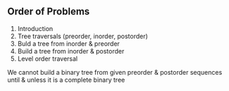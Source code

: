 ## Order of Problems

1. Introduction
2. Tree traversals (preorder, inorder, postorder)
3. Buld a tree from inorder & preorder
4. Build a tree from inorder & postorder
5. Level order traversal

We cannot build a binary tree from given preorder & postorder sequences until & unless it is a complete binary tree

